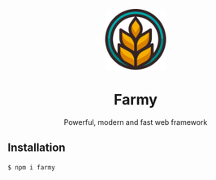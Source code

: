 <p align="center"><img width="120" src="https://raw.githubusercontent.com/ns221102/farmy/master/farmy.png" alt="Farmy logo"></p>

<h1 align="center">Farmy</h1>

<p align="center">Powerful, modern and fast web framework</p>

<h2>Installation</h2>

```
$ npm i farmy
```